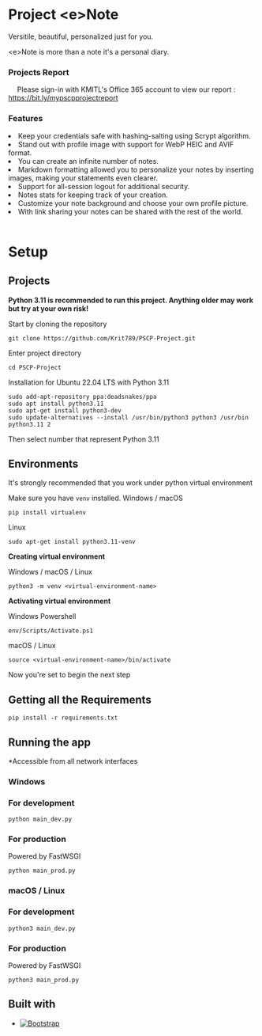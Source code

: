 # Project &lt;e&gt;Note

Versitile, beautiful, personalized just for you.

&lt;e&gt;Note is more than a note it's a personal diary.

### Projects Report

&emsp; Please sign-in with KMITL's Office 365 account to view our report : https://bit.ly/mypscpprojectreport

### Features 
<li>Keep your credentials safe with hashing-salting using Scrypt algorithm.</li>
<li>Stand out with profile image with support for WebP HEIC and AVIF format.</li>
<li>You can create an infinite number of notes.</li>
<li>Markdown formatting allowed you to personalize your notes by inserting images, making your statements even clearer.</li>
<li>Support for all-session logout for additional security.</li>
<li>Notes stats for keeping track of your creation.</li>
<li>Customize your note background and choose your own profile picture.</li>
<li>With link sharing your notes can be shared with the rest of the world.</li>

<br>

# Setup
## <b>Projects</b>

<b>Python 3.11 is recommended to run this project. Anything older may work but try at your own risk!</b>

Start by cloning the repository

    git clone https://github.com/Krit789/PSCP-Project.git

Enter project directory

    cd PSCP-Project

Installation for Ubuntu 22.04 LTS with Python 3.11 

    sudo add-apt-repository ppa:deadsnakes/ppa
    sudo apt install python3.11
    sudo apt-get install python3-dev
    sudo update-alternatives --install /usr/bin/python3 python3 /usr/bin python3.11 2
Then select number that represent Python 3.11

## <b>Environments</b>
It's strongly recommended that you work under python virtual environment

Make sure you have <code>venv</code> installed.
Windows / macOS

    pip install virtualenv

Linux

    sudo apt-get install python3.11-venv

<b>Creating virtual environment</b>

Windows / macOS / Linux

    python3 -m venv <virtual-environment-name>

<b>Activating virtual environment</b>

Windows Powershell

    env/Scripts/Activate.ps1

macOS / Linux

    source <virtual-environment-name>/bin/activate

Now you're set to begin the next step<br />

## <b>Getting all the Requirements</b>

    pip install -r requirements.txt

## <b>Running the app</b>
*Accessible from all network interfaces

### <b>Windows</b>

### <b>For development</b>
    python main_dev.py

### <b>For production</b>
Powered by FastWSGI

    python main_prod.py

### <b>macOS / Linux</b>

### <b>For development</b>
    python3 main_dev.py

### <b>For production</b>
Powered by FastWSGI

    python3 main_prod.py


## Built with
* [![Bootstrap][Bootstrap.com]][Bootstrap-url]


[Bootstrap.com]: https://img.shields.io/badge/Bootstrap-563D7C?style=for-the-badge&logo=bootstrap&logoColor=white
[Bootstrap-url]: https://getbootstrap.com
